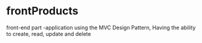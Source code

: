 # frontProducts
front-end part -application using the MVC Design Pattern, Having the ability to create, read, update and delete
